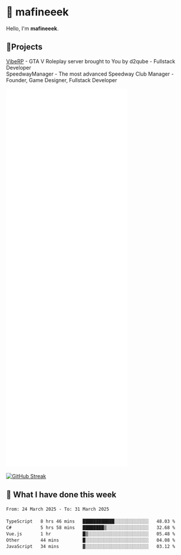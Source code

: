 # 👋 mafineeek
Hello, I'm **mafineeek**.

## 📝Projects

[VibeRP](https://v-rp.pl) - GTA V Roleplay server brought to You by d2qube - Fullstack Developer<br/>
SpeedwayManager - The most advanced Speedway Club Manager - Founder, Game Designer, Fullstack Developer


![](./github-metrics.svg)

[![GitHub Streak](https://streak-stats.demolab.com/?user=mafineeek)](https://git.io/streak-stats)

## 📰 What I have done this week
<!--START_SECTION:waka-->

```txt
From: 24 March 2025 - To: 31 March 2025

TypeScript   8 hrs 46 mins   ████████████░░░░░░░░░░░░░   48.03 %
C#           5 hrs 58 mins   ████████▒░░░░░░░░░░░░░░░░   32.68 %
Vue.js       1 hr            █▒░░░░░░░░░░░░░░░░░░░░░░░   05.48 %
Other        44 mins         █░░░░░░░░░░░░░░░░░░░░░░░░   04.08 %
JavaScript   34 mins         ▓░░░░░░░░░░░░░░░░░░░░░░░░   03.12 %
```

<!--END_SECTION:waka-->
